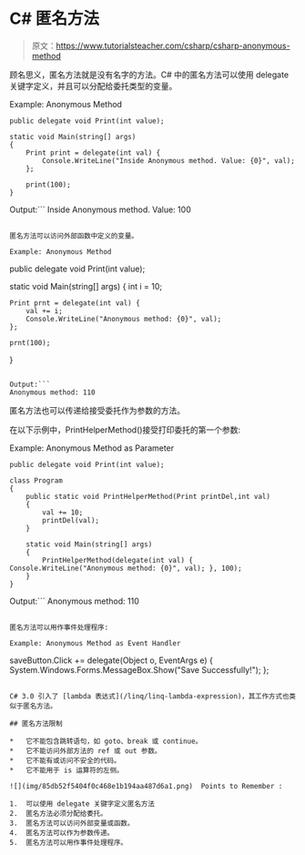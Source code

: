 # C# 匿名方法

> 原文：<https://www.tutorialsteacher.com/csharp/csharp-anonymous-method>

顾名思义，匿名方法就是没有名字的方法。C# 中的匿名方法可以使用 delegate 关键字定义，并且可以分配给委托类型的变量。

Example: Anonymous Method

```
public delegate void Print(int value);

static void Main(string[] args)
{
    Print print = delegate(int val) { 
        Console.WriteLine("Inside Anonymous method. Value: {0}", val); 
    };

    print(100);
} 
```

Output:```
Inside Anonymous method. Value: 100
```

匿名方法可以访问外部函数中定义的变量。

Example: Anonymous Method

```
public delegate void Print(int value);

static void Main(string[] args)
{
    int i = 10;

    Print prnt = delegate(int val) {
        val += i;
        Console.WriteLine("Anonymous method: {0}", val); 
    };

    prnt(100);
} 
```

Output:```
Anonymous method: 110
```

匿名方法也可以传递给接受委托作为参数的方法。

在以下示例中，PrintHelperMethod()接受打印委托的第一个参数:

Example: Anonymous Method as Parameter

```
public delegate void Print(int value);

class Program
{
    public static void PrintHelperMethod(Print printDel,int val)
    { 
        val += 10;
        printDel(val);
    }

    static void Main(string[] args)
    {
        PrintHelperMethod(delegate(int val) { Console.WriteLine("Anonymous method: {0}", val); }, 100);
    }
} 
```

Output:```
Anonymous method: 110
```

匿名方法可以用作事件处理程序:

Example: Anonymous Method as Event Handler

```
saveButton.Click += delegate(Object o, EventArgs e)
{ 
    System.Windows.Forms.MessageBox.Show("Save Successfully!"); 
}; 
```

C# 3.0 引入了 [lambda 表达式](/linq/linq-lambda-expression)，其工作方式也类似于匿名方法。

## 匿名方法限制

*   它不能包含跳转语句，如 goto、break 或 continue。
*   它不能访问外部方法的 ref 或 out 参数。
*   它不能有或访问不安全的代码。
*   它不能用于 is 运算符的左侧。

![](img/85db52f5404f0c468e1b194aa487d6a1.png)  Points to Remember :

1.  可以使用 delegate 关键字定义匿名方法
2.  匿名方法必须分配给委托。
3.  匿名方法可以访问外部变量或函数。
4.  匿名方法可以作为参数传递。
5.  匿名方法可以用作事件处理程序。
